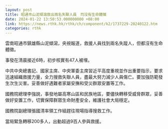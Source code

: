```yaml
---
layout: post
title: 昭通市山泥傾瀉救出兩名失聯人員　均沒有生命體徵
date: 2024-01-22 13:50:53.000000000 +08:00
link: https://news.rthk.hk/rthk/ch/component/k2/1737229-20240122.htm
categories: rthk
---
```


雲南昭通市鎮雄縣山泥傾瀉，央視報道，救援人員找到兩名失蹤人，但都沒有生命體徵。

事發在清晨接近6時，初步核實有47人被埋。

中共中央總書記、國家主席、中央軍委主席習近平高度重視並作出重要指示，要求迅速組織救援力量，全力搜救失聯人員，盡最大努力減少人員傷亡。要加強防範發生次生災害。妥善做好遇難者家屬安撫和受災群眾安置等工作。

國務院總理李強說，事發地屬高寒山區和民族地區，要儘快轉移受威脅群眾，妥善做好安置工作，切實保障群眾生命財產安全，維護社會大局穩定。

國務院副總理張國清率領工作組趕往現場指導搜救工作。

當局緊急轉移200多人，出動超過9百人參與救援。
